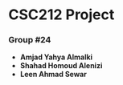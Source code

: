 # CSC212 Project


### Group #24
- **Amjad Yahya Almalki**
- **Shahad Homoud Alenizi**
- **Leen Ahmad Sewar**
